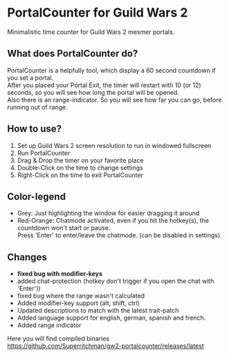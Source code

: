 # PortalCounter for Guild Wars 2
Minimalistic time counter for Guild Wars 2 mesmer portals.<br>

## What does PortalCounter do?
PortalCounter is a helpfully tool, which display a 60 second countdown if you set a portal.<br>
After you placed your Portal Exit, the timer will restart with 10 (or 12) seconds, so you will see how long the portal will be opened.<br>
Also there is an range-indicator. So you will see how far you can go, before running out of range.

## How to use?
<ol>
<li>Set up Guild Wars 2 screen resolution to run in windowed fullscreen
<li>Run PortalCounter
<li>Drag & Drop the timer on your favorite place
<li>Double-Click on the time to change settings
<li>Right-Click on the time to exit PortalCounter
</ol>

## Color-legend
<ul>
<li>Grey: Just highlighting the window for easier dragging it around</li>
<li>Red-Orange: Chatmode activated, even if you hit the hotkey(s), the countdown won't start or pause.<br>
Press 'Enter' to enter/leave the chatmode. (can be disabled in settings).</li>
</ul>

## Changes
<ul>
<li><b>fixed bug with modifier-keys</b></li>
<li>added chat-protection (hotkey don't trigger if you open the chat with 'Enter'))</li>
<li>fixed bug where the range wasn't calculated</li>
<li>Added modifier-key support (alt, shift, ctrl)</li>
<li>Updated descriptions to match with the latest trait-patch</li>
<li>Added language support for english, german, spanish and french.</li>
<li>Added range indicator</li>
</ul>


Here you will find compiled binaries<br>
https://github.com/Superritchman/gw2-portalcounter/releases/latest
